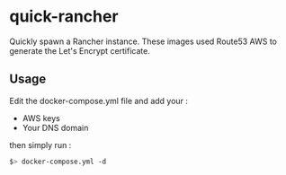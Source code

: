 # quick-rancher

Quickly spawn a Rancher instance.
These images used Route53 AWS to generate the Let's Encrypt certificate.

## Usage

Edit the docker-compose.yml file and add your :
- AWS keys
- Your DNS domain

then simply run :

```bash
$> docker-compose.yml -d
```


